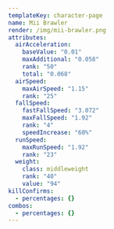 ```yaml
---
templateKey: character-page
name: Mii Brawler
render: /img/mii-brawler.png
attributes:
  airAcceleration:
    baseValue: "0.01"
    maxAdditional: "0.058"
    rank: "50"
    total: "0.068"
  airSpeed:
    maxAirSpeed: "1.15"
    rank: "25"
  fallSpeed:
    fastFallSpeed: "3.072"
    maxFallSpeed: "1.92"
    rank: "4"
    speedIncrease: "60%"
  runSpeed:
    maxRunSpeed: "1.92"
    rank: "23"
  weight:
    class: middleweight
    rank: "40"
    value: "94"
killConfirms:
  - percentages: {}
combos:
  - percentages: {}
---
```

